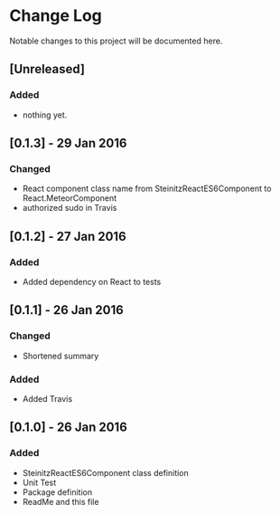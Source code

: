 # Change Log
Notable changes to this project will be documented here.

## [Unreleased]
### Added
- nothing yet.

## [0.1.3] - 29 Jan 2016
### Changed
- React component class name from SteinitzReactES6Component to React.MeteorComponent
- authorized sudo in Travis

## [0.1.2] - 27 Jan 2016
### Added
- Added dependency on React to tests

## [0.1.1] - 26 Jan 2016
### Changed
- Shortened summary

### Added
- Added Travis

## [0.1.0] - 26 Jan 2016
### Added
- SteinitzReactES6Component class definition
- Unit Test
- Package definition
- ReadMe and this file
